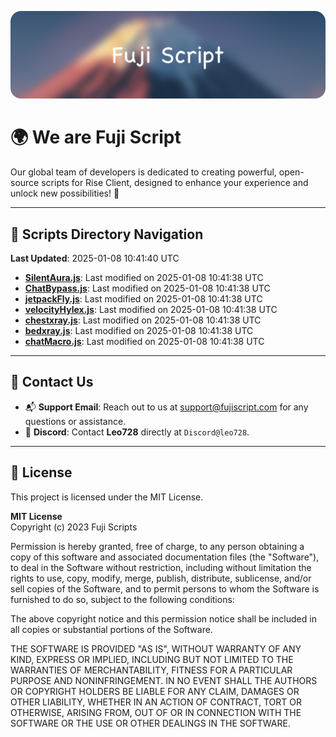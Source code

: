 ![Banner](.github/b.webp)

# 🌍 **We are Fuji Script**

Our global team of developers is dedicated to creating powerful, open-source scripts for Rise Client, designed to enhance your experience and unlock new possibilities! 🌟

---
<!-- SCRIPTS_NAVIGATION_START -->
## 📂 **Scripts Directory Navigation**

**Last Updated**: 2025-01-08 10:41:40 UTC

- **[SilentAura.js](scripts/SilentAura.js)**: Last modified on 2025-01-08 10:41:38 UTC
- **[ChatBypass.js](scripts/ChatBypass.js)**: Last modified on 2025-01-08 10:41:38 UTC
- **[jetpackFly.js](scripts/jetpackFly.js)**: Last modified on 2025-01-08 10:41:38 UTC
- **[velocityHylex.js](scripts/velocityHylex.js)**: Last modified on 2025-01-08 10:41:38 UTC
- **[chestxray.js](scripts/chestxray.js)**: Last modified on 2025-01-08 10:41:38 UTC
- **[bedxray.js](scripts/bedxray.js)**: Last modified on 2025-01-08 10:41:38 UTC
- **[chatMacro.js](scripts/chatMacro.js)**: Last modified on 2025-01-08 10:41:38 UTC

<!-- SCRIPTS_NAVIGATION_END -->

---

## 💬 **Contact Us**  
- 📬 **Support Email**: Reach out to us at [support@fujiscript.com](mailto:support@fujiscript.com) for any questions or assistance.  
- 💬 **Discord**: Contact **Leo728** directly at `Discord@leo728`.

---

## 📜 **License**

This project is licensed under the MIT License.  

**MIT License**  
Copyright (c) 2023 Fuji Scripts  

Permission is hereby granted, free of charge, to any person obtaining a copy of this software and associated documentation files (the "Software"), to deal in the Software without restriction, including without limitation the rights to use, copy, modify, merge, publish, distribute, sublicense, and/or sell copies of the Software, and to permit persons to whom the Software is furnished to do so, subject to the following conditions:  

The above copyright notice and this permission notice shall be included in all copies or substantial portions of the Software.  

THE SOFTWARE IS PROVIDED "AS IS", WITHOUT WARRANTY OF ANY KIND, EXPRESS OR IMPLIED, INCLUDING BUT NOT LIMITED TO THE WARRANTIES OF MERCHANTABILITY, FITNESS FOR A PARTICULAR PURPOSE AND NONINFRINGEMENT. IN NO EVENT SHALL THE AUTHORS OR COPYRIGHT HOLDERS BE LIABLE FOR ANY CLAIM, DAMAGES OR OTHER LIABILITY, WHETHER IN AN ACTION OF CONTRACT, TORT OR OTHERWISE, ARISING FROM, OUT OF OR IN CONNECTION WITH THE SOFTWARE OR THE USE OR OTHER DEALINGS IN THE SOFTWARE.  
